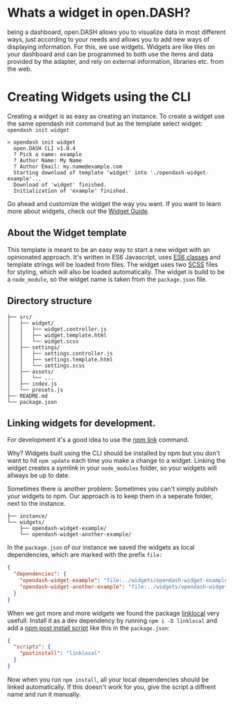 # Whats a widget in open.DASH?
being a dashboard, open.DASH allows you to visualize data in most different ways, just according to your needs and allows you to add new ways of displaying information. For this, we use widgets. Widgets are like tiles on your dashboard and can be programmed to both use the items and data provided by the adapter, and rely on external information, libraries etc. from the web.

# Creating Widgets using the CLI

Creating a widget is as easy as creating an instance. To create a widget use the same opendash init command but as the template select widget: `opendash init widget` 

```
> opendash init widget
  open.DASH CLI v1.0.4
  ? Pick a name: example
  ? Author Name: My Name
  ? Author Email: my.name@example.com
  Starting download of template 'widget' into './opendash-widget-example'...
  Download of 'widget' finished.
  Initialization of 'example' finished.
```

Go ahead and customize the widget the way you want. If you want to learn more about widgets, check out the [Widget Guide](/guides/widgets.md).

## About the Widget template

This template is meant to be an easy way to start a new widget with an opinionated approach. It's written in ES6 Javascript, uses [ES6 classes](http://es6-features.org/#ClassDefinition) and template strings will be loaded from files. The widget uses two [SCSS](http://sass-lang.com/) files for styling, which will also be loaded automatically. The widget is build to be a `node_module`, so the widget name is taken from the `package.json` file.

## Directory structure

```
├── src/
│   ├── widget/
│   │   ├── widget.controller.js
│   │   ├── widget.template.html
│   │   └── widget.scss
│   ├── settings/
│   │   ├── settings.controller.js
│   │   ├── settings.template.html
│   │   └── settings.scss
│   ├── assets/
│   │   └── ...
│   ├── index.js
│   └── presets.js
├── README.md
└── package.json
```

## Linking widgets for development.

For development it's a good idea to use the [npm link](https://docs.npmjs.com/cli/link) command.

Why? Widgets built using the CLI should be installed by npm but you don't want to hit `npm update` each time you make a change to a widget. Linking the widget creates a symlink in your `node_modules` folder, so your widgets will allways be up to date.

Sometimes there is another problem: Sometimes you can't simply publish your widgets to npm. Our approach is to keep them in a seperate folder, next to the instance.

```
├── instance/
└── widgets/
    ├── opendash-widget-example/
    └── opendash-widget-another-example/
```

In the `package.json` of our instance we saved the widgets as local dependencies, which are marked with the prefix `file:`

```json
{
  "dependencies": {
    "opendash-widget-example": "file:../widgets/opendash-widget-example",
    "opendash-widget-another-example": "file:../widgets/opendash-widget-another-example"
  }
}
```

When we got more and more widgets we found the package [linklocal](https://www.npmjs.com/package/linklocal) very usefull. Install it as a dev dependency by running `npm i -D linklocal` and add a [npm post install script](https://docs.npmjs.com/misc/scripts) like this in the `package.json`:

```json
{
  "scripts": {
    "postinstall": "linklocal"
  }
}
```

Now when you run `npm install`, all your local dependencies should be linked automatically. If this doesn't work for you, give the script a diffrent name and run it manually.